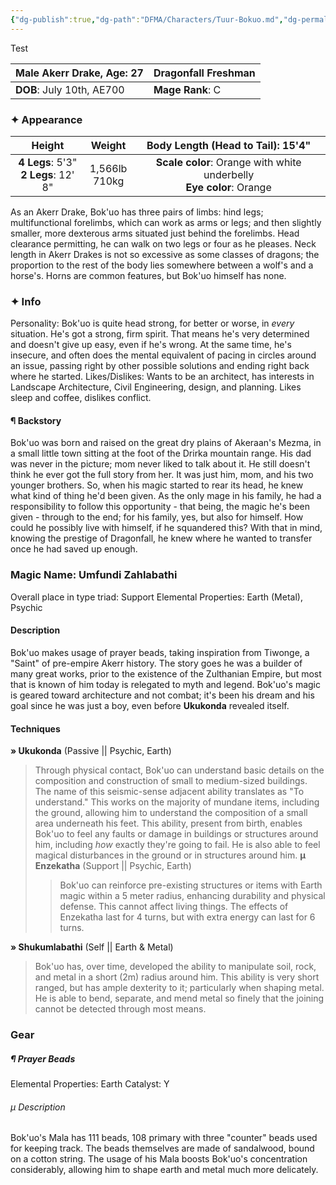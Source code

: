 ```yaml
---
{"dg-publish":true,"dg-path":"DFMA/Characters/Tuur-Bokuo.md","dg-permalink":"DFMA/Characters/Tuur-Bokuo","permalink":"/DFMA/Characters/Tuur-Bokuo/"}
---
```


Test 

| **Male Akerr Drake, Age:** 27 | **Dragonfall Freshman** |
| :---------------------------- | :---------------------- |
| **DOB**: July 10th, AE700     | **Mage Rank**: C        |

### ✦ Appearance 

|               **Height**               |    **Weight**    |                 **Body Length (Head to Tail)**: 15'4"                  |
| :------------------------------------: | :--------------: | :--------------------------------------------------------------------: |
| **4 Legs**: 5'3"<br>**2 Legs**: 12' 8" | 1,566lb<br>710kg | **Scale color**: Orange with white underbelly<br>**Eye color**: Orange |

As an Akerr Drake, Bok'uo has three pairs of limbs: hind legs; multifunctional forelimbs, which can work as arms or legs; and then slightly smaller, more dexterous arms situated just behind the forelimbs. Head clearance permitting, he can walk on two legs or four as he pleases.
Neck length in Akerr Drakes is not so excessive as some classes of dragons; the proportion to the rest of the body lies somewhere between a wolf's and a horse's. Horns are common features, but Bok'uo himself has none.

### ✦ Info

Personality: Bok'uo is quite head strong, for better or worse, in *every* situation. He's got a strong, firm spirit. That means he's very determined and doesn't give up easy, even if he's wrong. At the same time, he's insecure, and often does the mental equivalent of pacing in circles around an issue, passing right by other possible solutions and ending right back where he started.
Likes/Dislikes: Wants to be an architect, has interests in Landscape Architecture, Civil Engineering, design, and planning. Likes sleep and coffee, dislikes conflict.

#### ¶ Backstory
Bok'uo was born and raised on the great dry plains of Akeraan's Mezma, in a small little town sitting at the foot of the Drirka mountain range. His dad was never in the picture; mom never liked to talk about it. He still doesn't think he ever got the full story from her. 
It was just him, mom, and his two younger brothers.
So, when his magic started to rear its head, he knew what kind of thing he'd been given. As the only mage in his family, he had a responsibility to follow this opportunity - that being, the magic he's been given - through to the end; for his family, yes, but also for himself. 
How could he possibly live with himself, if he squandered this?
With that in mind, knowing the prestige of Dragonfall, he knew where he wanted to transfer once he had saved up enough.

### Magic Name: Umfundi Zahlabathi
Overall place in type triad: Support
Elemental Properties: Earth (Metal), Psychic
#### Description
Bok'uo makes usage of prayer beads, taking inspiration from Tiwonge, a "Saint" of pre-empire Akerr history. The story goes he was a builder of many great works, prior to the existence of the Zulthanian Empire, but most that is known of him today is relegated to myth and legend. 
Bok'uo's magic is geared toward architecture and not combat; it's been his dream and his goal since he was just a boy, even before **Ukukonda** revealed itself.
#### Techniques
**» Ukukonda** (Passive || Psychic, Earth)
> Through physical contact, Bok'uo can understand basic details on the composition and construction of small to medium-sized buildings. The name of this seismic-sense adjacent ability translates as "To understand."
> This works on the majority of mundane items, including the ground, allowing him to understand the composition of a small area underneath his feet. 
> This ability, present from birth, enables Bok'uo to feel any faults or damage in buildings or structures around him, including *how* exactly they're going to fail. He is also able to feel magical disturbances in the ground or in structures around him.
> **µ Enzekatha** (Support || Psychic, Earth)
>> Bok'uo can reinforce pre-existing structures or items with Earth magic within a 5 meter radius, enhancing durability and physical defense. This cannot affect living things. The effects of Enzekatha last for 4 turns, but with extra energy can last for 6 turns. 

**» Shukumlabathi** (Self || Earth & Metal)
> Bok'uo has, over time, developed the ability to manipulate soil, rock, and metal in a short (2m) radius around him. This ability is very short ranged, but has ample dexterity to it; particularly when shaping metal. He is able to bend, separate, and mend metal so finely that the joining cannot be detected through most means.
### Gear
##### ¶ Prayer Beads
Elemental Properties: Earth
Catalyst: Y
###### µ Description
Bok'uo's Mala has 111 beads, 108 primary with three "counter" beads used for keeping track. The beads themselves are made of sandalwood, bound on a cotton string. The usage of his Mala boosts Bok'uo's concentration considerably, allowing him to shape earth and metal much more delicately.